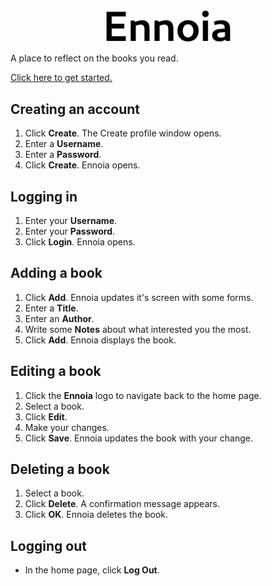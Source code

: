 <div align="center">
  <img src="bookshelf/static/Ennoia.svg" alt="Ennoia logo" width="200">
</div>

A place to reflect on the books you read.

[Click here to get started.](https://ennoia.pythonanywhere.com/auth/login)


## Creating an account

1. Click **Create**. The Create profile window opens.
2. Enter a **Username**.
3. Enter a **Password**.
4. Click **Create**. Ennoia opens.

## Logging in

1. Enter your **Username**.
2. Enter your **Password**.
3. Click **Login**. Ennoia opens.

## Adding a book

1. Click **Add**. Ennoia updates it's screen with some forms.
2. Enter a **Title**.
3. Enter an **Author**.
4. Write some **Notes** about what interested you the most.
5. Click **Add**. Ennoia displays the book.

## Editing a book

1. Click the **Ennoia** logo to navigate back to the home page.
2. Select a book.
3. Click **Edit**.
4. Make your changes.
5. Click **Save**. Ennoia updates the book with your change.

## Deleting a book

1. Select a book.
2. Click **Delete**. A confirmation message appears.
3. Click **OK**. Ennoia deletes the book.

## Logging out

- In the home page, click **Log Out**.
